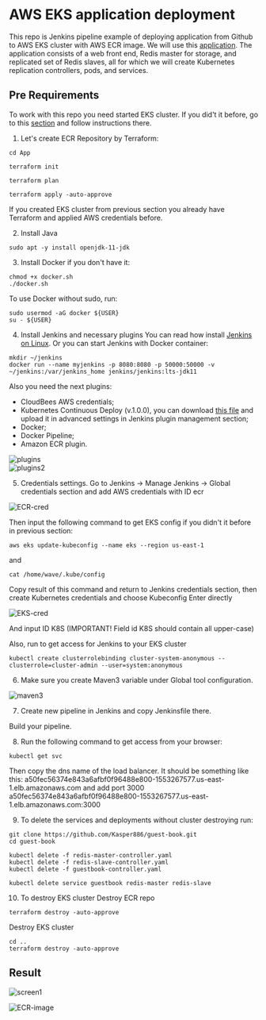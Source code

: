 # AWS EKS application deployment
This repo is Jenkins pipeline example of deploying application from Github to AWS EKS cluster with AWS ECR image. We will use this [application](https://github.com/Kasper886/guest-book). The application consists of a web front end, Redis master for storage, and replicated set of Redis slaves, all for which we will create Kubernetes replication controllers, pods, and services.

## Pre Requirements
To work with this repo you need started EKS cluster. If you did't it before, go to this [section](https://github.com/Kasper886/WaveProject/tree/master/EKS-Cluster) and follow instructions there.

1. Let's create ECR Repository by Terraform:
```
cd App
```
```
terraform init
```
```
terraform plan
```
```
terraform apply -auto-approve
```
If you created EKS cluster from previous section you already have Terraform and applied AWS credentials before.

2. Install Java
```
sudo apt -y install openjdk-11-jdk
```

3. Install Docker if you don't have it:
```
chmod +x docker.sh
./docker.sh
```
To use Docker without sudo, run:
```
sudo usermod -aG docker ${USER}
su - ${USER}
```

4. Install Jenkins and necessary plugins
You can read how install [Jenkins on Linux](https://www.jenkins.io/doc/book/installing/linux/).
Or you can start Jenkins with Docker container:
```
mkdir ~/jenkins
docker run --name myjenkins -p 8080:8080 -p 50000:50000 -v ~/jenkins:/var/jenkins_home jenkins/jenkins:lts-jdk11
```
Also you need the next plugins:
- CloudBees AWS credentials;
- Kubernetes Continuous Deploy (v.1.0.0), you can download [this file](https://updates.jenkins.io/download/plugins/kubernetes-cd/1.0.0/kubernetes-cd.hpi) and upload it in advanced settings in Jenkins plugin management section;
- Docker;
- Docker Pipeline;
- Amazon ECR plugin.

![plugins](https://user-images.githubusercontent.com/51818001/141674103-1117057c-8c71-4de4-98d0-18a63c5ad179.png)<br/>
![plugins2](https://user-images.githubusercontent.com/51818001/142755919-76b96510-3481-4fc1-87c1-61e1d732929c.png)

5. Credentials settings.
Go to Jenkins -> Manage Jenkins -> Global credentials section and add AWS credentials with ID ecr

![ECR-cred](https://user-images.githubusercontent.com/51818001/141673986-8f615e47-3bf5-4748-9466-5f669bf4e481.png)

Then input the following command to get EKS config if you didn't it before in previous section:
```
aws eks update-kubeconfig --name eks --region us-east-1
```
and
```
cat /home/wave/.kube/config
```
Copy result of this command and return to Jenkins credentials section, then create Kubernetes credentials and choose Kubeconfig Enter directly

![EKS-cred](https://user-images.githubusercontent.com/51818001/141674297-d0678fe6-1622-4044-9cfb-e68cb84dd45a.png)

And input ID K8S (IMPORTANT! Field id K8S should contain all upper-case)

Also, run to get access for Jenkins to your EKS cluster
```
kubectl create clusterrolebinding cluster-system-anonymous --clusterrole=cluster-admin --user=system:anonymous
```

6. Make sure you create Maven3 variable under Global tool configuration.

![maven3](https://user-images.githubusercontent.com/51818001/141674371-a22998f4-0c63-4b0e-b928-9e581c30f14f.png)

7. Create new pipeline in Jenkins and copy Jenkinsfile there.

Build your pipeline.

8. Run the following command to get access from your browser:
```
kubectl get svc
```
Then copy the dns name of the load balancer. It should be something like this:
a50fec56374e843a6afbf0f96488e800-1553267577.us-east-1.elb.amazonaws.com
and add port 3000
a50fec56374e843a6afbf0f96488e800-1553267577.us-east-1.elb.amazonaws.com:3000

9. To delete the services and deployments without cluster destroying run:
```
git clone https://github.com/Kasper886/guest-book.git
cd guest-book
```
```
kubectl delete -f redis-master-controller.yaml
kubectl delete -f redis-slave-controller.yaml
kubectl delete -f guestbook-controller.yaml
```
```
kubectl delete service guestbook redis-master redis-slave
```
10. To destroy EKS cluster
Destroy ECR repo
```
terraform destroy -auto-approve
```
Destroy EKS cluster
```
cd ..
terraform destroy -auto-approve
```

## Result

![screen1](https://user-images.githubusercontent.com/51818001/141676063-6bab5a63-558c-4968-9440-7f3072184b88.png)

![ECR-image](https://user-images.githubusercontent.com/51818001/141675918-eabf9fec-90fa-4225-a829-bb447a116e6b.png)
